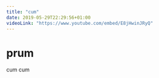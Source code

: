 ```yaml
---
title: "cum"
date: 2019-05-29T22:29:56+01:00
videoLink: "https://www.youtube.com/embed/E8jHwinJRyQ"
---
```


prum
====

cum cum